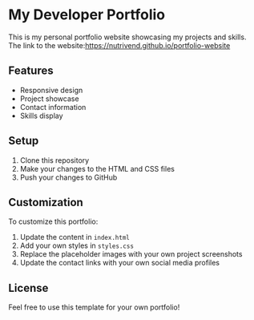 # My Developer Portfolio

This is my personal portfolio website showcasing my projects and skills.
<br> The link to the website:https://nutrivend.github.io/portfolio-website


## Features

- Responsive design
- Project showcase
- Contact information
- Skills display

## Setup

1. Clone this repository
2. Make your changes to the HTML and CSS files
3. Push your changes to GitHub

## Customization

To customize this portfolio:

1. Update the content in `index.html`
2. Add your own styles in `styles.css`
3. Replace the placeholder images with your own project screenshots
4. Update the contact links with your own social media profiles

## License

Feel free to use this template for your own portfolio!
